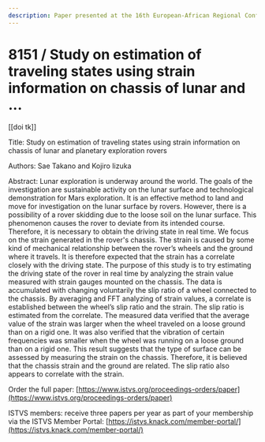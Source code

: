 ```yaml
---
description: Paper presented at the 16th European-African Regional Conference of the ISTVS
---
```


# 8151 / Study on estimation of traveling states using strain information on chassis of lunar and ...

\[\[doi tk]]

Title: Study on estimation of traveling states using strain information on chassis of lunar and planetary exploration rovers

Authors: Sae Takano and Kojiro Iizuka

Abstract: Lunar exploration is underway around the world. The goals of the investigation are sustainable activity on the lunar surface and technological demonstration for Mars exploration. It is an effective method to land and move for investigation on the lunar surface by rovers. However, there is a possibility of a rover skidding due to the loose soil on the lunar surface. This phenomenon causes the rover to deviate from its intended course. Therefore, it is necessary to obtain the driving state in real time. We focus on the strain generated in the rover's chassis. The strain is caused by some kind of mechanical relationship between the rover’s wheels and the ground where it travels. It is therefore expected that the strain has a correlate closely with the driving state. The purpose of this study is to try estimating the driving state of the rover in real time by analyzing the strain value measured with strain gauges mounted on the chassis. The data is accumulated with changing voluntarily the slip ratio of a wheel connected to the chassis. By averaging and FFT analyzing of strain values, a correlate is established between the wheel’s slip ratio and the strain. The slip ratio is estimated from the correlate. The measured data verified that the average value of the strain was larger when the wheel traveled on a loose ground than on a rigid one. It was also verified that the vibration of certain frequencies was smaller when the wheel was running on a loose ground than on a rigid one. This result suggests that the type of surface can be assessed by measuring the strain on the chassis. Therefore, it is believed that the chassis strain and the ground are related. The slip ratio also appears to correlate with the strain.

Order the full paper: [https://www.istvs.org/proceedings-orders/paper](https://www.istvs.org/proceedings-orders/paper)

ISTVS members: receive three papers per year as part of your membership via the ISTVS Member Portal: [https://istvs.knack.com/member-portal/](https://istvs.knack.com/member-portal/)

